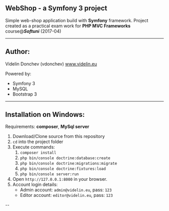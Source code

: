 WebShop - a Symfony 3 project
-----------------------------

Simple web-shop application build with 
**Symfony** framework.
Project created as a practical exam work for 
**PHP MVC Frameworks**
course@***Softuni*** (2017-04)

---

Author:
-------
Videlin Donchev (vdonchev) www.videlin.eu

Powered by:
* Symfony 3
* MySQL
* Bootstrap 3

---

Installation on Windows:
------------------------
Requirements: **composer**, **MySql server**

1. Download/Clone source from this repository
2. `cd` into the project folder
3. Execute commands: 
    1. `composer install`
    2. `php bin/console doctrine:database:create`
    3. `php bin/console doctrine:migrations:migrate`
    4. `php bin/console doctrine:fixtures:load`
    5. `php bin/console server:run`
4. Open `http://127.0.0.1:8000` in your browser.
5. Account login details:
    * Admin account: `admin@videlin.eu`, pass: `123`
    * Editor account: `editor@videlin.eu`, pass: `123`
    
--
